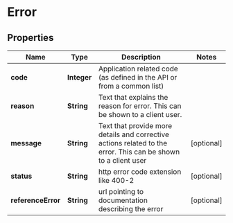 # Error

## Properties
Name | Type | Description | Notes
------------ | ------------- | ------------- | -------------
**code** | **Integer** | Application related code (as defined in the API or from a common list) | 
**reason** | **String** | Text that explains the reason for error. This can be shown to a client user. | 
**message** | **String** | Text that provide more details and corrective actions related to the error. This can be shown to a client user |  [optional]
**status** | **String** | http error code extension like 400-2 |  [optional]
**referenceError** | **String** | url pointing to documentation describing the error |  [optional]
